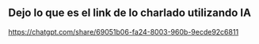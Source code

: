 ## Dejo lo que es el link de lo charlado utilizando IA
https://chatgpt.com/share/69051b06-fa24-8003-960b-9ecde92c6811
